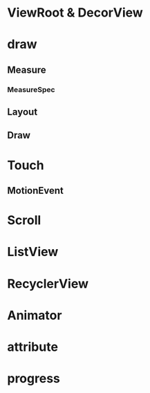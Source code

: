 # ViewRoot & DecorView
# draw
## Measure
### MeasureSpec
## Layout
## Draw
# Touch
## MotionEvent
# Scroll
# ListView
# RecyclerView
# Animator
# attribute
# progress
